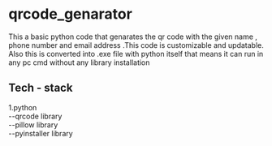 # qrcode_genarator
This a basic python code that genarates the qr code with the given name , phone number and email address .This code is customizable and updatable.  
Also this is converted into .exe file with python itself that means it can run in any pc cmd without any library installation  
## Tech - stack  
1.python  
--qrcode library  
--pillow library  
--pyinstaller library  


